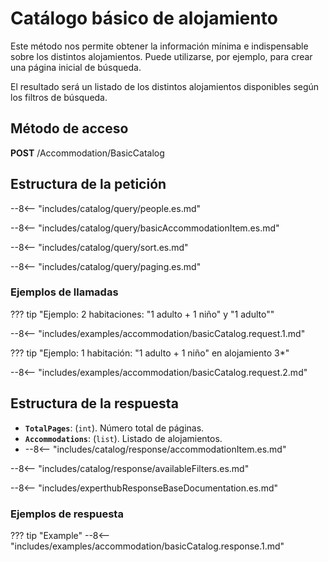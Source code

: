 # Catálogo básico de alojamiento

Este método nos permite obtener la información mínima e indispensable sobre los distintos alojamientos. Puede utilizarse, por ejemplo, para crear una página inicial de búsqueda.

El resultado será un listado de los distintos alojamientos disponibles según los filtros de búsqueda.

## Método de acceso

**POST** /Accommodation/BasicCatalog

## Estructura de la petición

--8<-- "includes/catalog/query/people.es.md"

--8<-- "includes/catalog/query/basicAccommodationItem.es.md"

--8<-- "includes/catalog/query/sort.es.md"

--8<-- "includes/catalog/query/paging.es.md"

### Ejemplos de llamadas

??? tip "Ejemplo: 2 habitaciones: "1 adulto + 1 niño" y "1 adulto""

--8<-- "includes/examples/accommodation/basicCatalog.request.1.md"

??? tip "Ejemplo: 1 habitación: "1 adulto + 1 niño" en alojamiento 3*"

--8<-- "includes/examples/accommodation/basicCatalog.request.2.md"

## Estructura de la respuesta

- **``TotalPages``**: (``int``). Número total de páginas.
- **``Accommodations``**: (``list``). Listado de alojamientos.
- 
    --8<-- "includes/catalog/response/accommodationItem.es.md"


--8<-- "includes/catalog/response/availableFilters.es.md"

--8<-- "includes/experthubResponseBaseDocumentation.es.md"

### Ejemplos de respuesta

??? tip "Example"
    --8<-- "includes/examples/accommodation/basicCatalog.response.1.md"